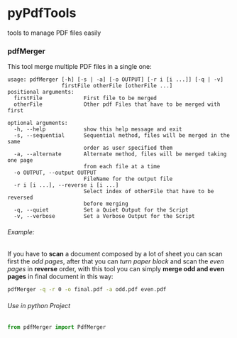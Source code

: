 # pyPdfTools
tools to manage PDF files easily

### pdfMerger

This tool merge multiple PDF files in a single one:

```
usage: pdfMerger [-h] [-s | -a] [-o OUTPUT] [-r i [i ...]] [-q | -v]
                 firstFile otherFile [otherFile ...]
positional arguments:
  firstFile             First file to be merged
  otherFile             Other pdf Files that have to be merged with first

optional arguments:
  -h, --help            show this help message and exit
  -s, --sequential      Sequential method, files will be merged in the same
                        order as user specified them
  -a, --alternate       Alternate method, files will be merged taking one page
                        from each file at a time
  -o OUTPUT, --output OUTPUT
                        FileName for the output file
  -r i [i ...], --reverse i [i ...]
                        Select index of otherFile that have to be reversed
                        before merging
  -q, --quiet           Set a Quiet Output for the Script
  -v, --verbose         Set a Verbose Output for the Script

```

###### Example:
If you have to **scan** a document composed by a lot of sheet you can scan first the _odd pages_, after that you can _turn paper block_ and scan the _even pages_ in **reverse** order, with this tool you can simply **merge odd and even pages** in final document in this way:

```bash
pdfMerger -q -r 0 -o final.pdf -a odd.pdf even.pdf
```
###### Use in python Project

```python
from pdfMerger import PdfMerger
```
